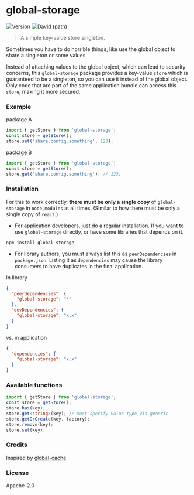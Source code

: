 # global-storage

[![Version](https://img.shields.io/npm/v/global-storage.svg?style=flat)](https://img.shields.io/npm/v/global-storage.svg?style=flat)
[![David (path)](https://img.shields.io/david/kristw/registry.svg?path=packages%2Fglobal-storage&style=flat-square)](https://david-dm.org/kristw/registry?path=packages/global-storage)

> A simple key-value store singleton.

Sometimes you have to do horrible things, like use the global object to share a singleton or some values.

Instead of attaching values to the global object, which can lead to security concerns, this `global-storage` package provides a key-value `store` which is guaranteed to be a singleton, so you can use it instead of the global object. Only code that are part of the same application bundle can access this `store`, making it more secured.

### Example

package A

```ts
import { getStore } from 'global-storage';
const store = getStore();
store.set('share.config.something', 123);
```

package B

```ts
import { getStore } from 'global-storage';
const store = getStore();
store.get('share.config.something'); // 123;
```

### Installation

For this to work correctly, **there must be only a single copy** of `global-storage` in `node_modules` at all times. (Similar to how there must be only a single copy of `react`.)

* For application developers, just do a regular installation. If you want to use `global-storage` directly, or have some libraries that depends on it.

```sh
npm install global-storage
```

* For library authors, you must always list this as `peerDependencies` in `package.json`. Listing it as `dependencies` may cause the library consumers to have duplicates in the final application.

In library

```json
{
  "peerDependencies": {
    "global-storage": "*"
  },
  "devDependencies": {
    "global-storage": "x.x"
  }
}
```

vs. in application

```json
{
  "dependencies": {
    "global-storage": "x.x"
  }
}
```

### Available functions

```ts
import { getStore } from 'global-storage';
const store = getStore();
store.has(key);
store.get<string>(key); // must specify value type via generic
store.getOrCreate(key, factory);
store.remove(key);
store.set(key);
```

### Credits

Inspired by [global-cache](https://github.com/ljharb/global-cache)

### License

Apache-2.0
